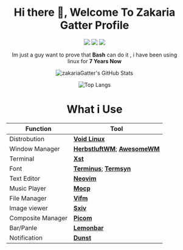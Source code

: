<dir align=center>

# **Hi there 👋, Welcome To Zakaria Gatter Profile** 

![](https://img.shields.io/badge/Scripting-Bash-blue) ![](https://img.shields.io/badge/OS-Void%20Linux-blue) ![](https://img.shields.io/badge/Editor-Neovim-blue)

Im just a guy want to prove that **Bash** can do it , i have been using linux for **7 Years Now**

<img alt="zakariaGatter's GitHub Stats" src="https://github-readme-stats.vercel.app/api?username=zakariagatter&show_icons=true&hide_border=true&title_color=39a3c6&icon_color=20dfdf&bg_color=121212&text_color=d7f4f4" />

![Top Langs](https://github-readme-stats.vercel.app/api/top-langs/?username=zakariagatter&hide_border=true&layout=compact&title_color=39A3C6&icon_color=20DFDF&bg_color=121212&text_color=D7F4F4)

</dir>

<dir align=center>
<h1><b>What i Use</b></h1>

|  Function      |  Tool  |
|----------------|------------------|
| Distrobution   | **[Void Linux]** |
| Window Manager | **[HerbstluftWM]**; **[AwesomeWM]** |
| Terminal       | **[Xst]** |
| Font           | **[Terminus]**; **[Termsyn]** |
| Text Editor    | **[Neovim]** |
| Music Player   | **[Mocp]** |
| File Manager   | **[Vifm]** |
| Image viewer   | **[Sxiv]** |
| Composite Manager | **[Picom]** |
| Bar/Panle      | **[Lemonbar]** |
| Notification   | **[Dunst]** |

</dir>

[void Linux]:https://github.com/void-linux
[Herbstluftwm]:https://github.com/herbstluftwm/herbstluftwm
[Awesomewm]:https://github.com/awesomeWM/awesome
[xst]:https://github.com/gnotclub/xst
[Terminus]:http://terminus-font.sourceforge.net/
[Termsyn]:https://sourceforge.net/projects/termsyn/
[Neovim]:https://github.com/neovim/neovim
[Mocp]:https://github.com/jonsafari/mocp
[Vifm]:https://github.com/vifm/vifm
[Sxiv]:https://github.com/muennich/sxiv
[Picom]:https://github.com/yshui/picom
[Lemonbar]:https://github.com/LemonBoy/bar
[Dunst]:https://github.com/dunst-project/dunst
